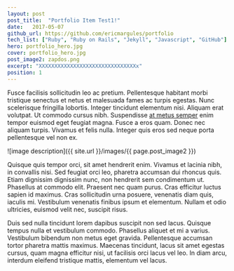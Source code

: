 ```yaml
---
layout: post
post_title:  "Portfolio Item Test1!"
date:   2017-05-07
github_url: https://github.com/ericmargules/portfolio
tech_list: ["Ruby", "Ruby on Rails", "Jekyll", "Javascript", "GitHub"]
hero: portfolio_hero.jpg
cover: portfolio_hero.jpg
post_image2: zapdos.png
excerpt: "XXXXXXXXXXXXXXXXXXXXXXXXXXXXXXXx"
position: 1
---
```


Fusce facilisis sollicitudin leo ac pretium. Pellentesque habitant morbi tristique senectus et netus et malesuada fames ac turpis egestas. Nunc scelerisque fringilla lobortis. Integer tincidunt elementum nisi. Aliquam erat volutpat. Ut commodo cursus nibh. Suspendisse <a class="body_link" href="#">at metus semper</a> enim tempor euismod eget feugiat magna. Fusce a eros quam. Donec nec aliquam turpis. Vivamus et felis nulla. Integer quis eros sed neque porta pellentesque vel non ex.

![image description]({{ site.url }}/images/{{ page.post_image2 }})

Quisque quis tempor orci, sit amet hendrerit enim. Vivamus et lacinia nibh, in convallis nisi. Sed feugiat orci leo, pharetra accumsan dui rhoncus quis. Etiam dignissim dignissim nunc, non hendrerit sem condimentum ut. Phasellus at commodo elit. Praesent nec quam purus. Cras efficitur luctus sapien id maximus. Cras sollicitudin urna posuere, venenatis diam quis, iaculis mi. Vestibulum venenatis finibus ipsum et elementum. Nullam et odio ultricies, euismod velit nec, suscipit risus.

Duis sed nulla tincidunt lorem dapibus suscipit non sed lacus. Quisque tempus nulla et vestibulum commodo. Phasellus aliquet et mi a varius. Vestibulum bibendum non metus eget gravida. Pellentesque accumsan tortor pharetra mattis maximus. Maecenas tincidunt, lacus sit amet egestas cursus, quam magna efficitur nisi, ut facilisis orci lacus vel leo. In diam arcu, interdum eleifend tristique mattis, elementum vel lacus.